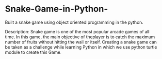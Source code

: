 # Snake-Game-in-Python-
Built a snake game using object oriented programming in the python.

Description: 
Snake game is one of the most popular arcade games of all time. In this game, the main objective of theplayer is to catch the maximum number of fruits without hitting 
the wall or itself. Creating a snake game can be taken as a challenge while learning Python in which we use python turtle module to create this Game.
